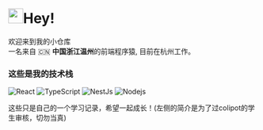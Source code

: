 

<h1><img src="https://emojis.slackmojis.com/emojis/images/1531849430/4246/blob-sunglasses.gif?1531849430" width="30"/>Hey!</h1>

<p>欢迎来到我的小仓库</br> 一名来自 🇨🇳 <b>中国浙江温州</b>的前端程序猿, 目前在杭州工作。</p>
<h3>这些是我的技术栈</h3>
<p>
 <img alt="React" src="https://img.shields.io/badge/-React-45b8d8?style=flat-square&logo=react&logoColor=white" />
 <img alt="TypeScript" src="https://img.shields.io/badge/-TypeScript-007ACC?style=flat-square&logo=typescript&logoColor=white" />
 <img alt="NestJs" src="https://img.shields.io/badge/-NestJs-ea2845?style=flat-square&logo=nestjs&logoColor=white" />
 <img alt="Nodejs" src="https://img.shields.io/badge/-Nodejs-43853d?style=flat-square&logo=Node.js&logoColor=white" />
</p>
<p>这些只是自己的一个学习记录，希望一起成长！(左侧的简介是为了过colipot的学生审核，切勿当真)</p>
